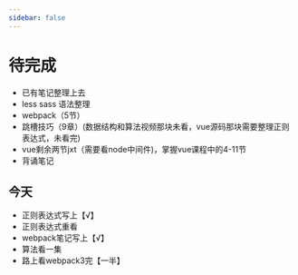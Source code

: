 ```yaml
---
sidebar: false
---
```


# 待完成


- 已有笔记整理上去
- less sass 语法整理
- webpack（5节）
- 跳槽技巧（9章）(数据结构和算法视频那块未看，vue源码那块需要整理正则表达式，未看完)
- vue剩余两节jxt（需要看node中间件)，掌握vue课程中的4-11节
- 背诵笔记

## 今天
- 正则表达式写上【√】
- 正则表达式重看
- webpack笔记写上【√】
- 算法看一集
- 路上看webpack3完【一半】